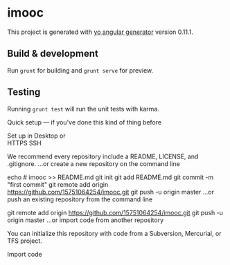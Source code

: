 # imooc

This project is generated with [yo angular generator](https://github.com/yeoman/generator-angular)
version 0.11.1.

## Build & development

Run `grunt` for building and `grunt serve` for preview.

## Testing

Running `grunt test` will run the unit tests with karma.

Quick setup — if you've done this kind of thing before

 Set up in Desktop	or	
 HTTPS
 SSH
	
We recommend every repository include a README, LICENSE, and .gitignore.
…or create a new repository on the command line


echo # imooc >> README.md
git init
git add README.md
git commit -m "first commit"
git remote add origin https://github.com/15751064254/imooc.git
git push -u origin master
…or push an existing repository from the command line


git remote add origin https://github.com/15751064254/imooc.git
git push -u origin master
…or import code from another repository

You can initialize this repository with code from a Subversion, Mercurial, or TFS project.

Import code

